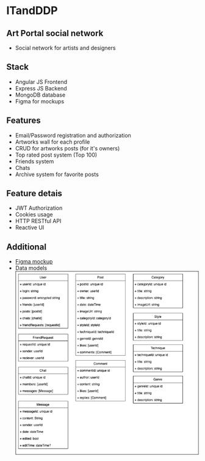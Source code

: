 # ITandDDP

## Art Portal social network
* Social network for artists and designers

## Stack
* Angular JS Frontend
* Express JS Backend
* MongoDB database
* Figma for mockups

## Features
* Email/Password registration and authorization
* Artworks wall for each profile
* CRUD for artworks posts (for it's owners)
* Top rated post system (Top 100)
* Friends system
* Chats
* Archive system for favorite posts

## Feature detais
* JWT Authorization
* Cookies usage
* HTTP RESTful API
* Reactive UI

## Additional
* [Figma mockup](https://www.figma.com/file/dkVyDuuJfs4rYi6yMATlNM/Art-Portal?t=QxPJZ3eBRM0dKUfH-1)
* Data models
![Data models](Docs/DataModels.png)